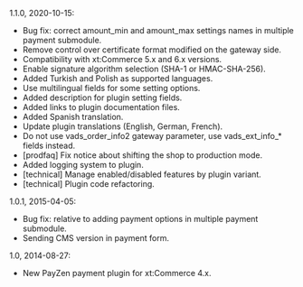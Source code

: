 1.1.0, 2020-10-15:
- Bug fix: correct amount\_min and amount\_max settings names in multiple payment submodule.
- Remove control over certificate format modified on the gateway side.
- Compatibility with xt:Commerce 5.x and 6.x versions.
- Enable signature algorithm selection (SHA-1 or HMAC-SHA-256).
- Added Turkish and Polish as supported languages.
- Use multilingual fields for some setting options.
- Added description for plugin setting fields.
- Added links to plugin documentation files.
- Added Spanish translation.
- Update plugin translations (English, German, French).
- Do not use vads\_order\_info2 gateway parameter, use vads\_ext\_info\_* fields instead.
- [prodfaq] Fix notice about shifting the shop to production mode.
- Added logging system to plugin.
- [technical] Manage enabled/disabled features by plugin variant.
- [technical] Plugin code refactoring.

1.0.1, 2015-04-05:
- Bug fix: relative to adding payment options in multiple payment submodule.
- Sending CMS version in payment form.

1.0, 2014-08-27:
- New PayZen payment plugin for xt:Commerce 4.x.